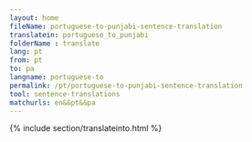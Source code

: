 ```yaml
---
layout: home
fileName: portuguese-to-punjabi-sentence-translation
translatein: portuguese_to_punjabi
folderName : translate
lang: pt
from: pt
to: pa
langname: portuguese-to
permalink: /pt/portuguese-to-punjabi-sentence-translation
tool: sentence-translations
matchurls: en&&pt&&pa
---
```

{% include section/translateinto.html %}
